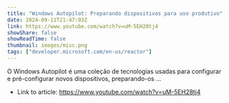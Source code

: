 ```yaml
---
title: "Windows Autopilot: Preparando dispositivos para uso produtivo"
date: 2024-09-11T21:47:03Z
link: https://www.youtube.com/watch?v=uM-5EH28tj4
showShare: false
showReadTime: false
thumbnail: images/misc.png
tags: ["developer.microsoft.com/en-us/reactor"]
---
```

O Windows Autopilot é uma coleção de tecnologias usadas para configurar e pré-configurar novos dispositivos, preparando-os ...

- Link to article: https://www.youtube.com/watch?v=uM-5EH28tj4